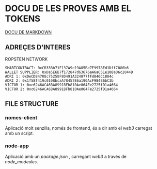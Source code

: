 # DOCU DE LES PROVES AMB EL TOKENS
[DOCU DE MARKDOWN](https://docs.github.com/en/github/writing-on-github/getting-started-with-writing-and-formatting-on-github/basic-writing-and-formatting-syntax)
## ADREÇES D'INTERES
ROPSTEN NETWORK
```
SMARTCONTRACT: 0xCB33Bb71F137A9e19A85Be7E9978Ed1Dff7080b6
WALLET SUPPLIER: 0xDa5E6B7f172847d63676aA6aC51e108a06c2044D
ADRI 1: 0xDeCD84708c75258F8D491A324077fFd846C1884c
ADRI 2: 0x1f58f419c0108bcaA78457E6a190AcF984E6bC3b
VICTOR 1: 0xc6246ACA6BA8991BFb810Ae064Fe2725fD1a4664
VICTOR 2: 0xc6246ACA6BA8991BFb810Ae064Fe2725fD1a4664
```
## FILE STRUCTURE
### nomes-client
Aplicació molt senzilla, només de frontend, és a dir amb el *web3* carregat amb un script.
### node-app
Aplicació amb un *package.json* , carregant *web3* a través de *node_modeules*.